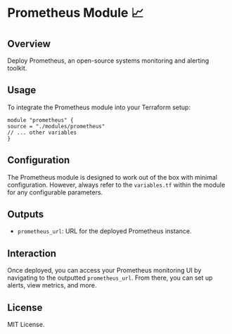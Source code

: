 # Prometheus Module 📈

## Overview

Deploy Prometheus, an open-source systems monitoring and alerting toolkit.

## Usage

To integrate the Prometheus module into your Terraform setup:

```hcl
module "prometheus" {
source = "./modules/prometheus"
// ... other variables
}
```

## Configuration

The Prometheus module is designed to work out of the box with minimal configuration. However, always refer to the `variables.tf` within the module for any configurable parameters.

## Outputs

-   `prometheus_url`: URL for the deployed Prometheus instance.

## Interaction

Once deployed, you can access your Prometheus monitoring UI by navigating to the outputted `prometheus_url`. From there, you can set up alerts, view metrics, and more.

## License

MIT License.
